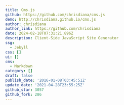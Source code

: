 ```yaml
---
title: Cms.js
github: https://github.com/chrisdiana/cms.js
demo: http://chrisdiana.github.io/cms.js
author: chrisdiana
author_link: https://github.com/chrisdiana
date: 2024-02-18T07:31:21.896Z
description: Client-Side JavaScript Site Generator
ssg:
  - Jekyll
css: []
ui: []
cms:
  - Markdown
category: []
draft: false
publish_date: '2016-01-08T03:45:51Z'
update_date: '2021-04-28T23:55:25Z'
github_star: 3057
github_fork: 286
---
```

